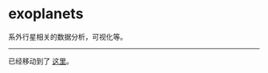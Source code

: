 exoplanets
==========


系外行星相关的数据分析，可视化等。

-------

已经移动到了 [这里](https://github.com/InterImm/exoplanets)。
